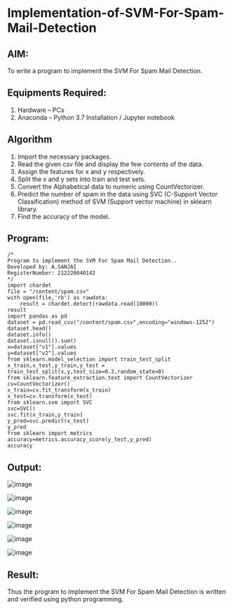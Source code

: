 # Implementation-of-SVM-For-Spam-Mail-Detection

## AIM:
To write a program to implement the SVM For Spam Mail Detection.

## Equipments Required:
1. Hardware – PCs
2. Anaconda – Python 3.7 Installation / Jupyter notebook

## Algorithm
1. Import the necessary packages.
2. Read the given csv file and display the few contents of the data.
3. Assign the features for x and y respectively.
4. Split the x and y sets into train and test sets.
5. Convert the Alphabetical data to numeric using CountVectorizer.
6. Predict the number of spam in the data using SVC (C-Support Vector Classification) method of SVM (Support vector machine) in sklearn library.
7. Find the accuracy of the model. 

## Program:
```
/*
Program to implement the SVM For Spam Mail Detection..
Developed by: A.SANJAI
RegisterNumber: 212220040142  
*/
import chardet
file = "/content/spam.csv"
with open(file,'rb') as rawdata:
	result = chardet.detect(rawdata.read(10000))
result
import pandas as pd
dataset = pd.read_csv("/content/spam.csv",encoding="windows-1252")
dataset.head()
dataset.info()
dataset.isnull().sum()
x=dataset["v1"].values
y=dataset["v2"].values
from sklearn.model_selection import train_test_split
x_train,x_test,y_train,y_test = train_test_split(x,y,test_size=0.2,random_state=0)
from sklearn.feature_extraction.text import CountVectorizer 
cv=CountVectorizer() 
x_train=cv.fit_transform(x_train) 
x_test=cv.transform(x_test) 
from sklearn.svm import SVC 
svc=SVC() 
svc.fit(x_train,y_train) 
y_pred=svc.predict(x_test) 
y_pred
from sklearn import metrics 
accuracy=metrics.accuracy_score(y_test,y_pred) 
accuracy
```

## Output:
![image](https://user-images.githubusercontent.com/95969295/204564612-bdac4dd0-fe60-4b02-ba85-46723d35bfe0.png)

![image](https://user-images.githubusercontent.com/95969295/204564665-bf3c341b-1e01-4a2a-ba12-8123448b5ffa.png)

![image](https://user-images.githubusercontent.com/95969295/204564713-05bd8df7-e044-4738-af2b-f7107d0e840b.png)

![image](https://user-images.githubusercontent.com/95969295/204564775-81586fe5-96ab-48e9-a341-e69c01b629f6.png)

![image](https://user-images.githubusercontent.com/95969295/204564855-244a5146-fec1-4a68-bfae-777be9881de3.png)

![image](https://user-images.githubusercontent.com/95969295/204564897-fbd89acb-0ab9-4dda-9904-67c044c422d6.png)



## Result:
Thus the program to implement the SVM For Spam Mail Detection is written and verified using python programming.
